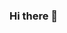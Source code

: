 ### Hi there 👋

<!--
**awsfebin/awsfebin** is a ✨ _special_ ✨ repository because its `README.md` (this file) appears on your GitHub profile.

Here are some ideas to get you started:

- 🔭 I am experienced Senior Tech Lead. I am holding 15+ years of expereince in IT Industry. I expertise in Java,Spring boot,rest API, Microservice . I have worked in AWS , now i am working in Microsoft Azure, here i am involved more on this creation and execution of of pipeline and creation of new services. I am well expereinced with Git hub while maintaining different version of code base. I have used Jenkins from devops side for deployment. Other than my core expertise, i am expereienced in variouse tools - Jira,Slack,Kanban,Mysql,Toad and editors - STS,Eclipse,Intelli-J. I am a certified scrum master and holding ITIL Certification also., and i am involving  from requirement gathering until it goes to production. I am following  - sprint planning, sprint grooming , refininement, DST,Retrospective. Each sprint having 4 weeks, during this time, i will finish all the stories assiged during sprint.

i have worked on a POC, in angular too. I have worked in some ui stream while working.

Contact - reach me: on 09739139526,email - febinacj@gmail.com

